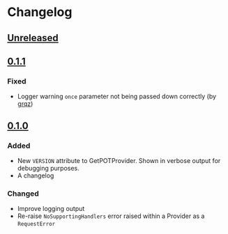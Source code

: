 # Changelog

## [Unreleased]

## [0.1.1]

### Fixed

- Logger warning `once` parameter not being passed down correctly (by [grqz](https://github.com/grqz))

## [0.1.0]

### Added

- New `VERSION` attribute to GetPOTProvider. Shown in verbose output for debugging purposes.
- A changelog

### Changed

- Improve logging output
- Re-raise `NoSupportingHandlers` error raised within a Provider as a `RequestError`

[unreleased]: https://github.com/coletdjnz/yt-dlp-get-pot/compare/v0.1.1...HEAD
[0.1.1]: https://github.com/coletdjnz/yt-dlp-get-pot/compare/v0.1.0...v0.1.1
[0.1.0]: https://github.com/coletdjnz/yt-dlp-get-pot/compare/v0.0.3...v0.1.0